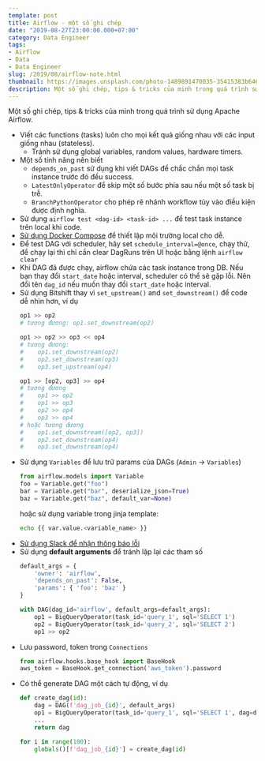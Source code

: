 ```yaml
---
template: post
title: Airflow - một số ghi chép
date: "2019-08-27T23:00:00.000+07:00"
category: Data Engineer
tags:
- Airflow
- Data
- Data Engineer
slug: /2019/08/airflow-note.html
thumbnail: https://images.unsplash.com/photo-1489891470035-35415383b646?ixlib=rb-1.2.1&ixid=eyJhcHBfaWQiOjEyMDd9&auto=format&fit=crop&w=1650&q=80
description: Một số ghi chép, tips & tricks của minh trong quá trình sử dụng Apache Airflow.
---
```


Một số ghi chép, tips & tricks của minh trong quá trình sử dụng Apache Airflow.

- Viết các functions (tasks) luôn cho mọi kết quả giống nhau với các input giống nhau (stateless).
    + Tránh sử dụng global variables, random values, hardware timers.
- Một số tính năng nên biết
    + `depends_on_past` sử dụng khi viết DAGs để chắc chắn mọi task instance trước đó đều success.
    + `LatestOnlyOperator` để skip một số bước phía sau nếu một số task bị trễ.
    + `BranchPythonOperator` cho phép rẽ nhánh workflow tùy vào điều kiện được định nghĩa.
- Sử dụng `airflow test <dag-id> <task-id> ...` để test task instance trên local khi code.
- [Sử dụng Docker Compose](https://blog.duyet.net/2019/08/airflow-docker-compose.html) để thiết lập môi trường local cho dễ.
- Để test DAG với scheduler, hãy set `schedule_interval=@once`, chạy thử, để chạy lại thì chỉ cần clear DagRuns trên UI hoặc bằng lệnh `airflow clear`
- Khi DAG đã được chạy, airflow chứa các task instance trong DB. Nếu bạn thay đổi `start_date` hoặc interval, scheduler có thể sẽ gặp lỗi. Nên đổi tên `dag_id` nếu muốn thay đổi `start_date` hoặc interval.
- Sử dụng Bitshift thay vì `set_upstream()` and `set_downstream()` để code dễ nhìn hơn, ví dụ
    ```python
    op1 >> op2
    # tương đương: op1.set_downstream(op2)

    op1 >> op2 >> op3 << op4
    # tương đương:
    #    op1.set_downstream(op2)
    #    op2.set_downstream(op3)
    #    op3.set_upstream(op4)

    op1 >> [op2, op3] >> op4
    # tương đương
    #    op1 >> op2
    #    op1 >> op3
    #    op2 >> op4
    #    op3 >> op4
    # hoặc tương đương
    #    op1.set_downstream([op2, op3])
    #    op2.set_downstream(op4)
    #    op3.set_downstream(op4)
    ```
- Sử dụng `Variables` để lưu trữ params của DAGs (`Admin` -> `Variables`)
    ```python
    from airflow.models import Variable
    foo = Variable.get("foo")
    bar = Variable.get("bar", deserialize_json=True)
    baz = Variable.get("baz", default_var=None)
    ```
    hoặc sử dụng variable trong jinja template:
    ```bash
    echo {{ var.value.<variable_name> }}
    ```
- [Sử dụng Slack để nhận thông báo lỗi](https://blog.duyet.net/2019/08/slack-alerts-in-airflow.html)
- Sử dụng **default arguments** để tránh lặp lại các tham số
    ```python
    default_args = {
        'owner': 'airflow',
        'depends_on_past': False,
        'params': { 'foo': 'baz' }
    }

    with DAG(dag_id='airflow', default_args=default_args):
        op1 = BigQueryOperator(task_id='query_1', sql='SELECT 1')
        op2 = BigQueryOperator(task_id='query_2', sql='SELECT 2')
        op1 >> op2
    ```
- Lưu password, token trong `Connections`
    ```python
    from airflow.hooks.base_hook import BaseHook
    aws_token = BaseHook.get_connection('aws_token').password
    ```
- Có thể generate DAG một cách tự động, ví dụ
    ```python
    def create_dag(id):
        dag = DAG(f'dag_job_{id}', default_args)
        op1 = BigQueryOperator(task_id='query_1', sql='SELECT 1', dag=dag)
        ...
        return dag

    for i in range(100):
        globals()[f'dag_job_{id}'] = create_dag(id)
    ```